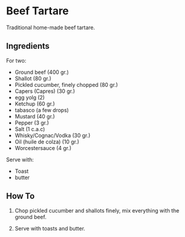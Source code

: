 Beef Tartare
============

Traditional home-made beef tartare.

Ingredients
-----------

For two:

* Ground beef (400 gr.)
* Shallot (80 gr.)
* Pickled cucumber, finely chopped (80 gr.)
* Capers (Capres) (30 gr.)
* egg yolg (2)
* Ketchup (60 gr.)
* tabasco (a few drops)
* Mustard (40 gr.)
* Pepper (3 gr.)
* Salt (1 c.a.c)
* Whisky/Cognac/Vodka (30 gr.)
* Oil (huile de colza) (10 gr.)
* Worcestersauce (4 gr.)

Serve with:
* Toast
* butter

How To
------

1. Chop pickled cucumber and shallots finely, mix everything with the ground beef.

2. Serve with toasts and butter.
